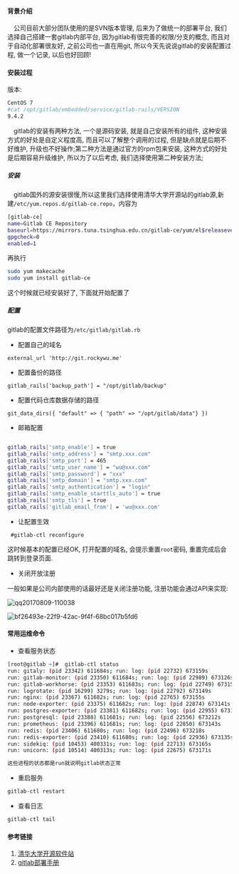#### 背景介绍

&emsp;公司目前大部分团队使用的是SVN版本管理, 后来为了做统一的部署平台, 我们选择自己搭建一套gitlab内部平台, 因为gitlab有很完善的权限/分支的概念, 而且对于自动化部署很友好, 之前公司也一直在用git, 所以今天先说说gitlab的安装配置过程, 做一个记录, 以后也好回顾!


#### 安装过程

版本:

```bash
CentOS 7
#cat /opt/gitlab/embedded/service/gitlab-rails/VERSION
9.4.2
```

&emsp;gitlab的安装有两种方法, 一个是源码安装, 就是自己安装所有的组件, 这种安装方式的好处是自定义程度高, 而且可以了解整个调用的过程, 但是缺点就是后期不好维护, 升级也不好操作;第二种方法是通过官方的rpm包来安装, 这种方式的好处是后期容易升级维护, 所以为了以后考虑, 我们选择使用第二种安装方法;

##### 安装

&emsp;gitlab国外的源安装很慢,所以这里我们选择使用清华大学开源站的gitlab源,新建`/etc/yum.repos.d/gitlab-ce.repo`，内容为

```bash
[gitlab-ce]
name=Gitlab CE Repository
baseurl=https://mirrors.tuna.tsinghua.edu.cn/gitlab-ce/yum/el$releasever/
gpgcheck=0
enabled=1
```

再执行

```bash
sudo yum makecache
sudo yum install gitlab-ce
```

这个时候就已经安装好了, 下面就开始配置了

##### 配置

gitlab的配置文件路径为`/etc/gitlab/gitlab.rb`

* 配置自己的域名

```
external_url 'http://git.rockywu.me'
```

* 配置备份的路径

```
gitlab_rails['backup_path'] = "/opt/gitlab/backup"
```

* 配置代码仓库数据存储的路径

```
git_data_dirs({ "default" => { "path" => "/opt/gitlab/data"} })
```

* 邮箱配置

```bash

gitlab_rails['smtp_enable'] = true
gitlab_rails['smtp_address'] = "smtp.xxx.com"
gitlab_rails['smtp_port'] = 465
gitlab_rails['smtp_user_name'] = "wu@xxx.com"
gitlab_rails['smtp_password'] = "xxx"
gitlab_rails['smtp_domain'] = "smtp.xxx.com"
gitlab_rails['smtp_authentication'] = "login"
gitlab_rails['smtp_enable_starttls_auto'] = true
gitlab_rails['smtp_tls'] = true
gitlab_rails['gitlab_email_from'] = 'wu@xxx.com'
```

* 让配置生效

```
 #gitlab-ctl reconfigure
```

这时候基本的配置已经OK, 打开配置的域名, 会提示重置`root`密码, 重置完成后会跳转到登录页面.

* 关闭开放注册

一般如果是公司内部使用的话最好还是关闭注册功能, 注册功能会通过API来实现:

![qq20170809-110038](https://user-images.githubusercontent.com/7486508/29103453-339cb78e-7cf2-11e7-8992-5a330745336b.png)

![bf26493e-22f9-42ac-9f4f-68bc017b5fd6](https://user-images.githubusercontent.com/7486508/29103471-52c2a7fe-7cf2-11e7-81ed-8a17f7930cc1.png)

#### 常用运维命令

* 查看服务状态

```bash
[root@gitlab ~]#  gitlab-ctl status
run: gitaly: (pid 23342) 611684s; run: log: (pid 22732) 673159s
run: gitlab-monitor: (pid 23350) 611684s; run: log: (pid 22989) 673126s
run: gitlab-workhorse: (pid 23353) 611683s; run: log: (pid 22749) 673157s
run: logrotate: (pid 16299) 3279s; run: log: (pid 22792) 673149s
run: nginx: (pid 23367) 611682s; run: log: (pid 22765) 673155s
run: node-exporter: (pid 23375) 611682s; run: log: (pid 22874) 673141s
run: postgres-exporter: (pid 23381) 611682s; run: log: (pid 22955) 673133s
run: postgresql: (pid 23388) 611681s; run: log: (pid 22556) 673212s
run: prometheus: (pid 23396) 611681s; run: log: (pid 22850) 673143s
run: redis: (pid 23406) 611680s; run: log: (pid 22496) 673218s
run: redis-exporter: (pid 23410) 611680s; run: log: (pid 22936) 673135s
run: sidekiq: (pid 10453) 400331s; run: log: (pid 22713) 673165s
run: unicorn: (pid 10514) 400313s; run: log: (pid 22675) 673171s

这些进程的状态都是run就说明gitlab状态正常
```

* 重启服务

```bash
gitlab-ctl restart
```

* 查看日志

```bash
gitlab-ctl tail
```




#### 参考链接

1. [清华大学开源软件站](https://mirror.tuna.tsinghua.edu.cn/help/gitlab-ce/)
2. [gitlab部署手册](http://adairjun.github.io/2016/12/20/gitlab/)
























